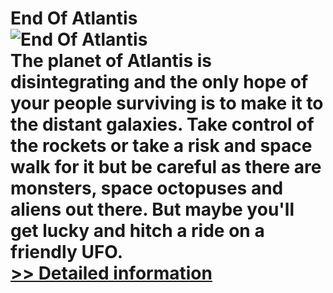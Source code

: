 # End Of Atlantis<br />![End Of Atlantis](https://mycommerce.akamaized.net/api/pimages/P300944063/BIG/300944063.GIF)<br />The planet of Atlantis is disintegrating and the only hope of your people surviving is to make it to the distant galaxies. Take control of the rockets or take a risk and space walk for it but be careful as there are monsters, space octopuses and aliens out there. But maybe you'll get lucky and hitch a ride on a friendly UFO.<br />[>> Detailed information](https://secure.shareit.com/shareit/product.html?productid=300944063&affiliateid=200057808)